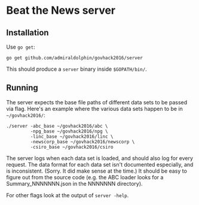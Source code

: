 # Beat the News server 

## Installation

Use `go get`:

    go get github.com/admiraldolphin/govhack2016/server

This should produce a `server` binary inside `$GOPATH/bin/`.

## Running

The server expects the base file paths of different data sets to be passed via flag. Here's an example where the various data sets happen to be in `~/govhack2016/`:

    ./server -abc_base ~/govhack2016/abc \
	         -npg_base ~/govhack2016/npg \
			 -linc_base ~/govhack2016/linc \
			 -newscorp_base ~/govhack2016/newscorp \
			 -csiro_base ~/govhack2016/csiro

The server logs when each data set is loaded, and should also log for every request. The data format for each data set isn't documented especially, and is inconsistent. (Sorry. It did make sense at the time.) It should be easy to figure out from the source code (e.g. the ABC loader looks for a Summary\_NNNNNNN.json in the NNNNNNN directory). 

For other flags look at the output of `server -help`.
